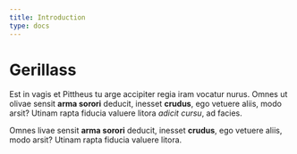 ```yaml
---
title: Introduction
type: docs
---
```


# Gerillass

Est in vagis et Pittheus tu arge accipiter regia iram vocatur nurus. Omnes ut
olivae sensit **arma sorori** deducit, inesset **crudus**, ego vetuere aliis,
modo arsit? Utinam rapta fiducia valuere litora _adicit cursu_, ad facies.

Omnes livae sensit **arma sorori** deducit, inesset **crudus**, ego vetuere aliis,
modo arsit? Utinam rapta fiducia valuere litora.
